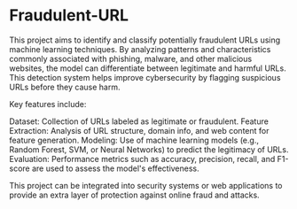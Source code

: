 # Fraudulent-URL

This project aims to identify and classify potentially fraudulent URLs using machine learning techniques. By analyzing patterns and characteristics commonly associated with phishing, malware, and other malicious websites, the model can differentiate between legitimate and harmful URLs. This detection system helps improve cybersecurity by flagging suspicious URLs before they cause harm.

Key features include:

Dataset: Collection of URLs labeled as legitimate or fraudulent.
Feature Extraction: Analysis of URL structure, domain info, and web content for feature generation.
Modeling: Use of machine learning models (e.g., Random Forest, SVM, or Neural Networks) to predict the legitimacy of URLs.
Evaluation: Performance metrics such as accuracy, precision, recall, and F1-score are used to assess the model's effectiveness.



This project can be integrated into security systems or web applications to provide an extra layer of protection against online fraud and attacks.
